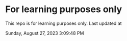 # For learning purposes only
This repo is for learning purposes only.
Last updated at

Sunday, August 27, 2023 3:09:48 PM

